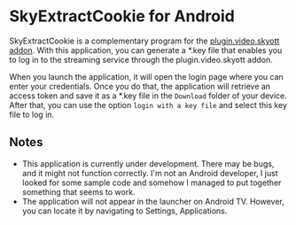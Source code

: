 # SkyExtractCookie for Android

SkyExtractCookie is a complementary program for the [plugin.video.skyott addon](https://github.com/Paco8/plugin.video.skyott). With this application, you can generate a *.key file that enables you to log in to the streaming service through the plugin.video.skyott addon.

When you launch the application, it will open the login page where you can enter your credentials. Once you do that, the application will retrieve an access token and save it as a *.key file in the `Download` folder of your device. After that, you can use the option `login with a key file` and select this key file to log in.

## Notes
- This application is currently under development. There may be bugs, and it might not function correctly. I'm not an Android developer, I just looked for some sample code and somehow I managed to put together something that seems to work.
- The application will not appear in the launcher on Android TV. However, you can locate it by navigating to Settings, Applications.
